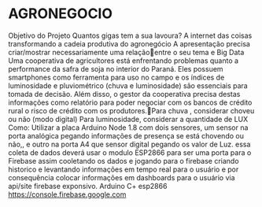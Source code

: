 # AGRONEGOCIO
Objetivo do Projeto
Quantos gigas tem a sua lavoura? A internet das coisas transformando a cadeia produtiva do agronegócio
A apresentação precisa criar/mostrar necessariamente uma relaçãoentre o seu tema e Big Data
Uma cooperativa de agricultores está enfrentando problemas quanto a performance da safra de soja no interior do Paraná. Eles possuem smartphones como ferramenta para uso no campo e os índices de luminosidade e pluviométrico (chuva e luminosidade) são essenciais para tomada de decisão. Além disso, o gestor da cooperativa precisa destas informações como relatório para poder negociar com os bancos de crédito rural o risco de crédito com os produtores.Para chuva , considerar choveu ou não (modo digital) Para luminosidade, considerar a quantidade de LUX
Como:
Utilizar a placa Arduino Node 1.8 com dois sensores, um sensor na porta analógica pegando informações de presença se está chovendo ou não,, e outro na porta A4 que sensor digital pegando os valor de Luz. essa coleta de dados deverá usar o modulo ESP2866 para ser uma porta para o Firebase assim cooletando os dados e jogando para o firebase criando historico e levantando informações em tempo real para o usuário e por consequência colocar informações em dashboards para o usuário via api/site firebase exponsivo.
Arduino C+
esp2866
https://console.firebase.google.com

